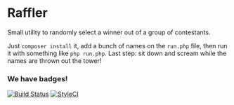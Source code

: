 # Raffler
Small utility to randomly select a winner out of a group of contestants.

Just `composer install` it, add a bunch of names on the `run.php` file, then run it with something like `php run.php`. Last step: sit down and scream while the names are thrown out the tower!

### We have badges!
[![Build Status](https://travis-ci.org/PalermoPHPUserGroup/Raffler.svg?branch=master)](https://travis-ci.org/PalermoPHPUserGroup/Raffler)
[![StyleCI](https://styleci.io/repos/77379918/shield?branch=master)](https://styleci.io/repos/77379918)